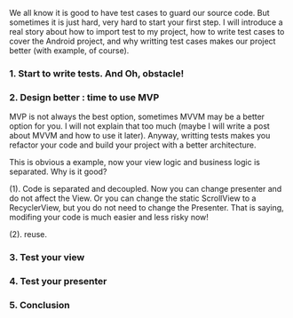 We all know it is good to have test cases to guard our source code. But sometimes it is just hard, very hard to start your first step. I will introduce a real story about how to import test to my project, how to write test cases to cover the Android project, and why writting test cases makes our project better (with example, of course).

### 1. Start to write tests. And Oh, obstacle!

### 2. Design better : time to use MVP

MVP is not always the best option, sometimes MVVM may be a better option for you. I will not explain that too much (maybe I will write a post about MVVM and how to use it later).  Anyway, writting tests makes you refactor your code and build your project with a better architecture. 

This is obvious a example, now your view logic and business logic is separated. Why is it good? 

(1). Code is separated and decoupled. Now you can change presenter and do not affect the View. Or you can change the static ScrollView to a RecyclerView, but you do not need to change the Presenter. That is saying, modifing your code is much easier and less risky now!

(2). reuse.


### 3. Test your view


### 4. Test your presenter


### 5. Conclusion